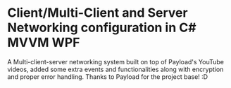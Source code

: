 # Client/Multi-Client and Server Networking configuration in C# MVVM WPF
A Multi-client-server networking system built on top of Payload's YouTube videos, added some extra events and functionalities along with encryption and proper error handling. Thanks to Payload for the project base! :D
